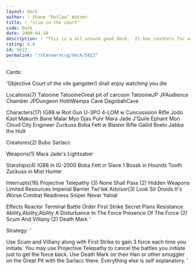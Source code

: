 ```yaml
---
layout: deck
author: ! Shane "Outlaw" Watner
title: ! "slim in the court"
side: Dark
date: 2000-04-18
description: ! "This is a all around good deck.  It has counters for a lot f stuff people are using today.  I'm really am not trying to flip the objective either."
rating: 4.0
id: 5622
permalink: "/starwarsccg/deck/5622"
---
```

Cards: 

'Objective Court of the vile gangster/I shall enjoy watching you die

Locations(7)
Tatooine
TatooineGreat pit of carcoon
TatooineJP
JPAudience Chamber
JPDungeon
HothWampa Cave
DagobahCave

Characters(17)
IG88 w Riot Gun
U-3PO
4-LOM w Cuncusssion Rifle
Jodo Kast
Makurth
Bane Malar
Myo
Djas Puhr
Mara Jade
J'Quile
Ephant Mon
Cloud City Engineer
Zuckuss
Boba Fett w Blaster Rifle
Gailid
Boelo
Jabba the Hutt

Creatures(2)
Bubo
Sarlacc

Weapons(1)
Mara Jade's Lightsaber

Starships(4)
IG88 in IG-2000
Boba Fett in Slave 1
Bossk in Hounds Tooth
Zuckuss in Mist Hunter

Interrupts(16)
Projective Telepathy (3)
None Shall Pass (2)
Hidden Weapons
Limited Resources
Imperial Barrier
Twi'lek Advisor(3)
Look Sir Droids
It's Worse
Combat Readiness
Sniper
Nevar Yalnal

Effects
Reactor Terminal
Battle Order
First Strike
Secret Plans
Resistance
Ability,Ability,Ability
A Disturbance In The Force
Presence Of The Force (2)
Scum And Villiany (2)
Death Mark
'

Strategy: '

Use Scum and Villiany along with First Strike to gain 3 force each time you initiate.  You may use Projective Telepathy to cancel the battles you initiate just to get the force back.  Use Death Mark on their Han or other smuggler on the Great Pit with the Sarlacc there.  Everything else is self explanatory.
'
